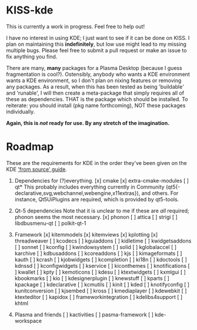 # KISS-kde

This is currently a work in progress. Feel free to help out!

I have no interest in using KDE; I just want to see if it can be done on KISS. I plan on maintaining this __indefinitely__, but low use might lead to my missing multiple bugs. Please feel free to submit a pull request or make an issue to fix anything you find. 


There are many, __many__ packages for a Plasma Desktop (because I guess fragmentation is cool?). Ostensibly, anybody who wants a KDE environment wants a KDE environment, so I don't plan on nixing features or removing any packages. As a result, when this has been tested as being 'buildable' and 'runable', I will then create a meta-package that simply requires all of these as dependencies. THAT is the package which should be installed. To reiterate: you should install (pkg name forthcoming), NOT these packages individually. 



**Again, this is _not_ ready for use. By any stretch of the imagination.**



# Roadmap

These are the requirements for KDE in the order they've been given on the KDE ['from source' guide](https://community.kde.org/Guidelines_and_HOWTOs/Build_from_source/Details).  

1. Dependencies for (?)everything.
[x] cmake
[x] extra-cmake-modules
[ ] qt\*
    This probably includes everything currently in Community (qt5{-declarative,svg,webchannel,webengine,x11extras}), and others. For instance, Qt5UiPlugins are required, which is provided by qt5-tools.

2. Qt-5 dependencies
    Note that it is unclear to me if these are *all* required; phonon seems the most necessary.
[x] phonon
[ ] attica
[ ] strigi
[ ] libdbusmenu-qt
[ ] polkit-qt-1

3. Framework
[x] kitemmodels 
[x] kitemviews
[x] kplotting
[x] threadweaver
[ ] kcodecs
[ ] kguiaddons
[ ] kidletime
[ ] kwidgetsaddons
[ ] sonnet
[ ] kconfig
[ ] kwindowsystem
[ ] solid
[ ] kglobalaccel
[ ] karchive
[ ] kdbusaddons
[ ] kcoreaddons
[ ] kjs
[ ] kimageformats
[ ] kauth
[ ] kcrash
[ ] kjobwidgets
[ ] kcompletion
[ ] ki18n
[ ] kdoctools
[ ] kdnssd
[ ] kconfigwidgets
[ ] kservice
[ ] kiconthemes
[ ] knotifications
[ ] kwallet
[ ] kpty
[ ] kemoticons
[ ] kdesu
[ ] ktextwidgets
[ ] kxmlgui
[ ] kbookmarks
[ ] kio
[ ] kdesignerplugin
[ ] knewstuff
[ ] kparts
[ ] kpackage
[ ] kdeclarative
[ ] kcmutils
[ ] kinit
[ ] kded
[ ] knotifyconfig
[ ] kunitconversion
[ ] kjsembed
[ ] kross
[ ] kmediaplayer
[ ] kdewebkit
[ ] ktexteditor
[ ] kapidox
[ ] frameworkintegration
[ ] kdelibs4support
[ ] khtml

4. Plasma and friends
[ ] kactivities
[ ] pasma-framework
[ ] kde-workspace
